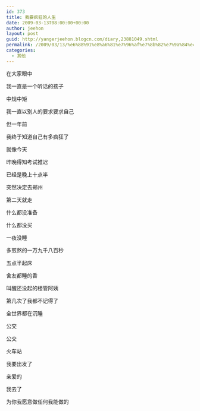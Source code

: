 ```yaml
---
id: 373
title: 我要疯狂的人生
date: 2009-03-13T08:00:00+00:00
author: jeehon
layout: post
guid: http://yangerjeehon.blogcn.com/diary,23881049.shtml
permalink: /2009/03/13/%e6%88%91%e8%a6%81%e7%96%af%e7%8b%82%e7%9a%84%e4%ba%ba%e7%94%9f/
categories:
  - 其他
---
```

在大家眼中
  
我一直是一个听话的孩子
  
中规中矩
  
我一直以别人的要求要求自己
  
但一年前
  
我终于知道自己有多疯狂了
  
就像今天
  
昨晚得知考试推迟
  
已经是晚上十点半
  
突然决定去郑州
  
第二天就走
  
什么都没准备
  
什么都没买
  
一夜没睡
  
多煎熬的一万九千八百秒
  
五点半起床
  
舍友都睡的香
  
叫醒还没起的楼管阿姨
  
第几次了我都不记得了
  
全世界都在沉睡
  
公交
  
公交
  
火车站
  
我要出发了
  
亲爱的
  
我去了
  
为你我愿意做任何我能做的